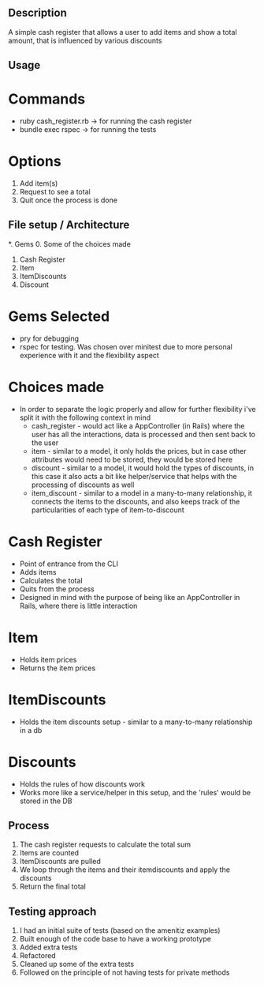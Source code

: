 ## Description

A simple cash register that allows a user to add items and show a total amount, that is influenced by various discounts

## Usage

# Commands

- ruby cash_register.rb -> for running the cash register
- bundle exec rspec -> for running the tests

# Options

1. Add item(s)
2. Request to see a total
3. Quit once the process is done

## File setup / Architecture

\*. Gems 0. Some of the choices made

1. Cash Register
2. Item
3. ItemDiscounts
4. Discount

# Gems Selected

- pry for debugging
- rspec for testing. Was chosen over minitest due to more personal experience with it and the flexibility aspect

# Choices made

- In order to separate the logic properly and allow for further flexibility i've split it with the following context in mind
  - cash_register - would act like a AppController (in Rails) where the user has all the interactions, data is processed and then sent back to the user
  - item - similar to a model, it only holds the prices, but in case other attributes would need to be stored, they would be stored here
  - discount - similar to a model, it would hold the types of discounts, in this case it also acts a bit like helper/service that helps with the processing of discounts as well
  - item_discount - similar to a model in a many-to-many relationship, it connects the items to the discounts, and also keeps track of the particularities of each type of item-to-discount

# Cash Register

- Point of entrance from the CLI
- Adds items
- Calculates the total
- Quits from the process
- Designed in mind with the purpose of being like an AppController in Rails, where there is little interaction

# Item

- Holds item prices
- Returns the item prices

# ItemDiscounts

- Holds the item discounts setup - similar to a many-to-many relationship in a db

# Discounts

- Holds the rules of how discounts work
- Works more like a service/helper in this setup, and the 'rules' would be stored in the DB

## Process

1. The cash register requests to calculate the total sum
2. Items are counted
3. ItemDiscounts are pulled
4. We loop through the items and their itemdiscounts and apply the discounts
5. Return the final total

## Testing approach

1. I had an initial suite of tests (based on the amenitiz examples)
2. Built enough of the code base to have a working prototype
3. Added extra tests
4. Refactored
5. Cleaned up some of the extra tests
6. Followed on the principle of not having tests for private methods
